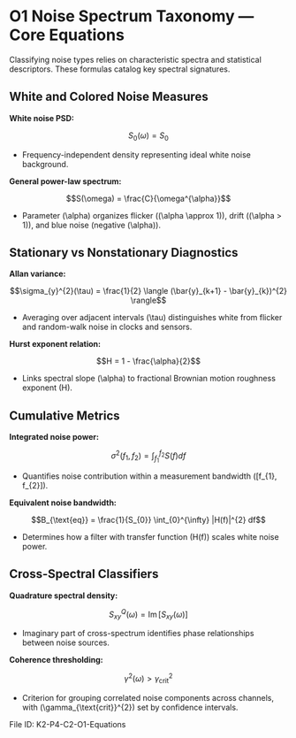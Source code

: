 # O1 Noise Spectrum Taxonomy — Core Equations

Classifying noise types relies on characteristic spectra and statistical descriptors. These formulas catalog key spectral signatures.

## White and Colored Noise Measures
**White noise PSD:**

$$S_{0}(\omega) = S_{0}$$

- Frequency-independent density representing ideal white noise background.

**General power-law spectrum:**

$$S(\omega) = \frac{C}{\omega^{\alpha}}$$

- Parameter \(\alpha\) organizes flicker (\(\alpha \approx 1\)), drift (\(\alpha > 1\)), and blue noise (negative \(\alpha\)).

## Stationary vs Nonstationary Diagnostics
**Allan variance:**

$$\sigma_{y}^{2}(\tau) = \frac{1}{2} \langle (\bar{y}_{k+1} - \bar{y}_{k})^{2} \rangle$$

- Averaging over adjacent intervals \(\tau\) distinguishes white from flicker and random-walk noise in clocks and sensors.

**Hurst exponent relation:**

$$H = 1 - \frac{\alpha}{2}$$

- Links spectral slope \(\alpha\) to fractional Brownian motion roughness exponent \(H\).

## Cumulative Metrics
**Integrated noise power:**

$$\sigma^{2}(f_{1}, f_{2}) = \int_{f_{1}}^{f_{2}} S(f) df$$

- Quantifies noise contribution within a measurement bandwidth \([f_{1}, f_{2}]\).

**Equivalent noise bandwidth:**

$$B_{\text{eq}} = \frac{1}{S_{0}} \int_{0}^{\infty} |H(f)|^{2} df$$

- Determines how a filter with transfer function \(H(f)\) scales white noise power.

## Cross-Spectral Classifiers
**Quadrature spectral density:**

$$S_{xy}^{Q}(\omega) = \operatorname{Im}[S_{xy}(\omega)]$$

- Imaginary part of cross-spectrum identifies phase relationships between noise sources.

**Coherence thresholding:**

$$\gamma^{2}(\omega) > \gamma_{\text{crit}}^{2}$$

- Criterion for grouping correlated noise components across channels, with \(\gamma_{\text{crit}}^{2}\) set by confidence intervals.

File ID: K2-P4-C2-O1-Equations
